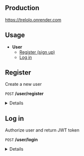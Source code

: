 ## Production
https://trelolo.onrender.com

## Usage

- **User**
    - [Register (sign up)](#register)
    - [Log in](#log-in)

**Register**
----
Create a new user

 `POST` **/user/register**

<details>

* **Headers**

  - **Content-Type:** `application/json`


* **Body**
    ```json
     {
         "email": "test@gmail.com",
         "name": "Test User",
         "password": "test11"
     }
    ```
- `email` should be valid and unique
- `name` length at least 2 symbols
- `password` length at least 6 symbols
---

* **Success response** - `200 OK`
  ```json
  {
    "result": true  
  }
  ```
* **Failure response** - `400 Bad Request`
  ```json
  {
    "errors": [
        {
            "value": "test@email",
            "msg": "Invalid value",
            "param": "email",
            "location": "body"
        }
    ]
  }
  ```
</details>

**Log in**
----
Authorize user and return JWT token

`POST` **/user/login**

<details>

* **Headers**

  - **Content-Type:** `application/json`

  
* **Body**
    ```json
     {
        "email": "test@gmail.com",
        "password": "test"
    }
    ```
---

* **Success response** - `200 OK`

  ```json
  {
    "result": true,
    "token": "eyJhbGciOiJIUzI1NiIsInR5cCI6Imp3dCJ9.eyJpZCI6IjYzZGQxZDMzMjM4YWI0NGMwZGU1NGExMiIsImlvdCI6MTY3NTQzNTQ4NTIwNH0=.ZzLHFnYu2Z89Finv4mRjAzheo87oBqkrJd0hIcBfg+0="
  }
  ```
* **Failure response** - `403 Forbidden`

  ```json
  {
    "error": "Email or password is incorrect"
  }
  ```
</details>
